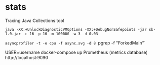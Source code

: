 # stats

Tracing Java Collections tool

`java -XX:+UnlockDiagnosticVMOptions -XX:+DebugNonSafepoints -jar sb-1.0.jar -c 16 -p 16 -m 100000 -w 3 -d 0.03`

`asyncprofiler -t -e cpu -f async.svg -d 8 `pgrep -f "ForkedMain"`


USER=username docker-compose up
Prometheus (metrics database) http://localhost:9090